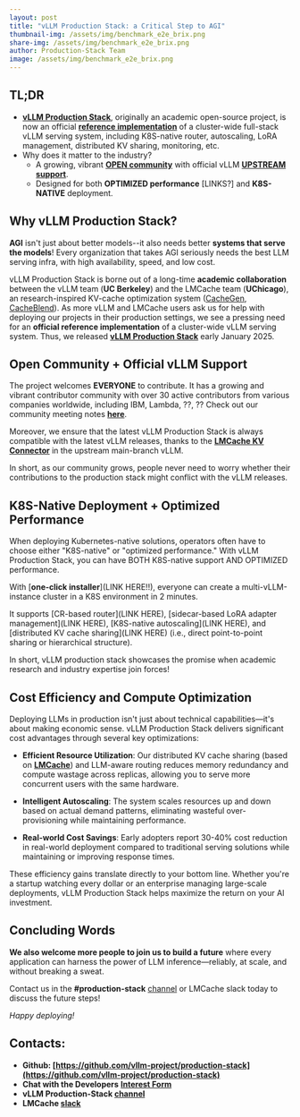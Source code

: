 ```yaml
---
layout: post
title: "vLLM Production Stack: a Critical Step to AGI"
thumbnail-img: /assets/img/benchmark_e2e_brix.png
share-img: /assets/img/benchmark_e2e_brix.png
author: Production-Stack Team
image: /assets/img/benchmark_e2e_brix.png
---
```

<be>





## TL;DR

- [**vLLM Production Stack**](https://github.com/vllm-project/production-stack), originally an academic open-source project, is now an official [**reference implementation**](https://docs.vllm.ai/en/stable/deployment/k8s.html) of a cluster-wide full-stack vLLM serving system, including K8S-native router, autoscaling, LoRA management, distributed KV sharing, monitoring, etc.
- Why does it matter to the industry? 
  - A growing, vibrant [**OPEN community**](https://github.com/vllm-project/production-stack/blob/main/community/community-event.md) with official vLLM [**UPSTREAM support**](https://github.com/vllm-project/vllm/pull/12953).
  - Designed for both **OPTIMIZED performance** [LINKS?] and **K8S-NATIVE** deployment.


## Why vLLM Production Stack?

**AGI** isn't just about better models--it also needs better **systems that serve the models**! Every organization that takes AGI seriously needs the best LLM serving infra, with high availability, speed, and low cost.

vLLM Production Stack is borne out of a long-time **academic collaboration** between the vLLM team (**UC Berkeley**) and the LMCache team (**UChicago**), an research-inspired KV-cache optimization system ([CacheGen](https://dl.acm.org/doi/10.1145/3651890.3672274), [CacheBlend](https://arxiv.org/abs/2405.16444)). 
As more vLLM and LMCache users ask us for help with deploying our projects in their production settings, we see a pressing need for an **official reference implementation** of a cluster-wide vLLM serving system. Thus, we released [**vLLM Production Stack**](https://github.com/vllm-project/production-stack) early January 2025. 



## Open Community + Official vLLM Support

The project welcomes **EVERYONE** to contribute. It has a growing and vibrant contributor community with over 30 active contributors from various companies worldwide, including IBM, Lambda, ??, ??
Check out our community meeting notes [**here**](https://github.com/vllm-project/production-stack/blob/main/community/community-event.md).

Moreover, we ensure that the latest vLLM Production Stack is always compatible with the latest vLLM releases, thanks to the [**LMCache KV Connector**](https://github.com/vllm-project/vllm/pull/12953) in the upstream main-branch vLLM.

In short, as our community grows, people never need to worry whether their contributions to the production stack might conflict with the vLLM releases.



## K8S-Native Deployment + Optimized Performance

When deploying Kubernetes-native solutions, operators often have to choose either "K8S-native" or "optimized performance." With vLLM Production Stack, you can have BOTH K8S-native support AND OPTIMIZED performance. 

With [**one-click installer**](LINK HERE!!), everyone can create a multi-vLLM-instance cluster in a K8S environment in 2 minutes. 

It supports [CR-based router](LINK HERE), [sidecar-based LoRA adapter management](LINK HERE), [K8S-native autoscaling](LINK HERE), and [distributed KV cache sharing](LINK HERE) (i.e., direct point-to-point sharing or hierarchical structure). 

In short, vLLM production stack showcases the promise when academic research and industry expertise join forces! 

## Cost Efficiency and Compute Optimization

Deploying LLMs in production isn't just about technical capabilities—it's about making economic sense. vLLM Production Stack delivers significant cost advantages through several key optimizations:

- **Efficient Resource Utilization**: Our distributed KV cache sharing (based on [**LMCache**](https://github.com/LMCache/LMCache)) and LLM-aware routing reduces memory redundancy and compute wastage across replicas, allowing you to serve more concurrent users with the same hardware.

- **Intelligent Autoscaling**: The system scales resources up and down based on actual demand patterns, eliminating wasteful over-provisioning while maintaining performance.

- **Real-world Cost Savings**: Early adopters report 30-40% cost reduction in real-world deployment compared to traditional serving solutions while maintaining or improving response times.

These efficiency gains translate directly to your bottom line. Whether you're a startup watching every dollar or an enterprise managing large-scale deployments, vLLM Production Stack helps maximize the return on your AI investment.

## Concluding Words

**We also welcome more people to join us to build a future** where every application can harness the power of LLM inference—reliably, at scale, and without breaking a sweat. 

Contact us in the **#production-stack** [channel](https://vllm-dev.slack.com/archives/C089SMEAKRA) or LMCache slack today to discuss the future steps!

*Happy deploying!*

## Contacts:

- **Github: [https://github.com/vllm-project/production-stack](https://github.com/vllm-project/production-stack)**
- **Chat with the Developers** **[Interest Form](https://forms.gle/mQfQDUXbKfp2St1z7)**
- **vLLM Production-Stack [channel](https://vllm-dev.slack.com/archives/C089SMEAKRA)**
- **LMCache [slack](https://join.slack.com/t/lmcacheworkspace/shared_invite/zt-2viziwhue-5Amprc9k5hcIdXT7XevTaQ)**
